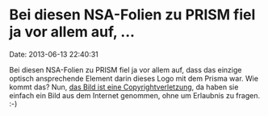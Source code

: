 Bei diesen NSA-Folien zu PRISM fiel ja vor allem auf, \...
==========================================================

Date: 2013-06-13 22:40:31

Bei diesen NSA-Folien zu PRISM fiel ja vor allem auf, dass das einzige
optisch ansprechende Element darin dieses Logo mit dem Prisma war. Wie
kommt das? Nun, [das Bild ist eine
Copyrightverletzung](http://www.theregister.co.uk/2013/06/12/nsa_logo_scandal/),
da haben sie einfach ein Bild aus dem Internet genommen, ohne um
Erlaubnis zu fragen. :-)
